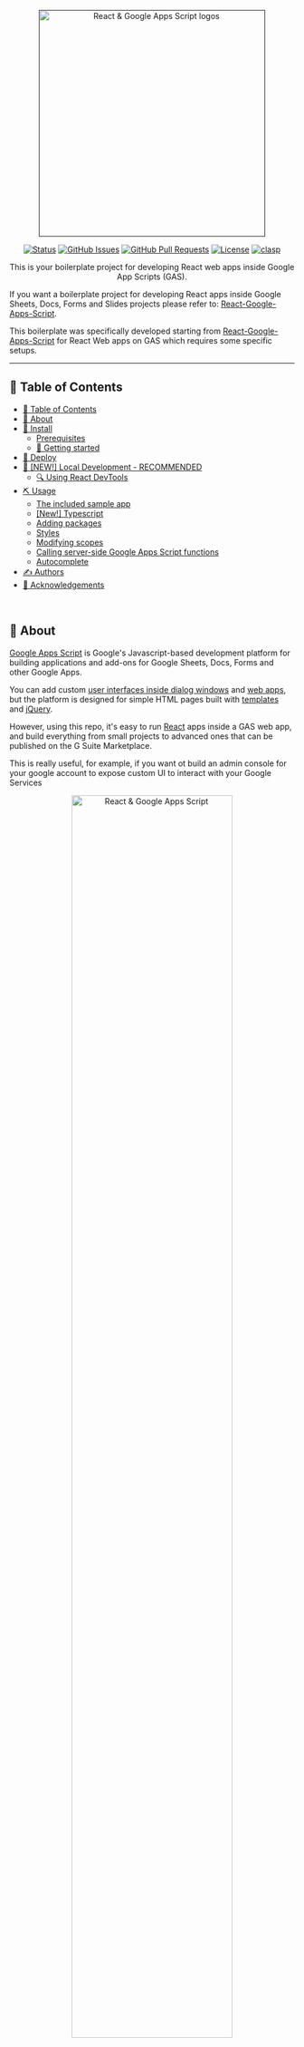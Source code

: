 <p align="center">
  <a href="" rel="noopener">
 <img width="400" src="https://i.imgur.com/83Y7bWN.png" alt="React & Google Apps Script logos"></a>
</p>

<div align="center">

[![Status](https://img.shields.io/badge/status-active-success.svg?color=46963a&style=flat-square)]()
[![GitHub Issues](https://img.shields.io/github/issues/enuchi/React-Google-Apps-Script.svg?color=lightblue&style=flat-square)](https://github.com/delco97/React-GAS-Web-Template/issues)
[![GitHub Pull Requests](https://img.shields.io/github/issues-pr/enuchi/React-Google-Apps-Script.svg?color=blue&style=flat-square)](https://github.com/delco97/React-GAS-Web-Template/pulls)
[![License](https://img.shields.io/github/license/enuchi/React-Google-Apps-Script?color=pink&style=flat-square)](/LICENSE)
[![clasp](https://img.shields.io/badge/built%20with-clasp-4285f4.svg)](https://github.com/google/clasp)

</div>

<p align="center"> This is your boilerplate project for developing React web apps inside Google App Scripts (GAS).

If you want a boilerplate project for developing React apps inside Google Sheets, Docs, Forms and Slides projects please refer to: [React-Google-Apps-Script](https://github.com/enuchi/React-Google-Apps-Script).

This boilerplate was specifically developed starting from [React-Google-Apps-Script](https://github.com/enuchi/React-Google-Apps-Script) for React Web apps on GAS which requires some specific setups.


---

## 📝 Table of Contents

- [📝 Table of Contents](#-table-of-contents)
- [🔎 About <a name = "about"></a>](#-about-)
- [🚜 Install <a name = "install"></a>](#-install-)
  - [Prerequisites <a name = "prerequisites"></a>](#prerequisites-)
  - [🏁 Getting started <a name = "getting-started"></a>](#-getting-started-)
- [🚀 Deploy <a name = "deploy"></a>](#-deploy-)
- [🎈 [NEW!] Local Development - RECOMMENDED <a name="local-development"></a>](#-new-local-development---recommended-)
  - [🔍 Using React DevTools <a name="dev-tools"></a>](#-using-react-devtools-)
- [⛏️ Usage <a name = "Usage"></a>](#️-usage-)
  - [The included sample app](#the-included-sample-app)
  - [[New!] Typescript](#new-typescript)
  - [Adding packages](#adding-packages)
  - [Styles](#styles)
  - [Modifying scopes](#modifying-scopes)
  - [Calling server-side Google Apps Script functions](#calling-server-side-google-apps-script-functions)
  - [Autocomplete](#autocomplete)
- [✍️ Authors <a name = "authors"></a>](#️-authors-)
- [🎉 Acknowledgements <a name = "acknowledgement"></a>](#-acknowledgements-)

<br/>

## 🔎 About <a name = "about"></a>

[Google Apps Script](https://developers.google.com/apps-script/overview) is Google's Javascript-based development platform for building applications and add-ons for Google Sheets, Docs, Forms and other Google Apps.

You can add custom [user interfaces inside dialog windows](https://developers.google.com/apps-script/guides/html) and [web apps](https://developers.google.com/apps-script/guides/web), but the platform is designed for simple HTML pages built with [templates](https://developers.google.com/apps-script/guides/html/templates) and [jQuery](https://developers.google.com/apps-script/guides/html/best-practices#take_advantage_of_jquery).

However, using this repo, it's easy to run [React](https://reactjs.org/) apps inside a GAS web app, and build everything from small projects to advanced ones that can be published on the G Suite Marketplace.

This is really useful, for example, if you want ot build an admin console for your google account to expose custom UI to interact with your Google Services

<p align="center">
 <img width="75%" src="./img/preview.png" alt="React & Google Apps Script">
</p>

This repo is a boilerplate project that uses React and the same development tools that you use for building traditional websites, all inside Google Apps Script projects.

See below how to get started!

<br/>

## 🚜 Install <a name = "install"></a>

These instructions will get you set up with a copy of the React project code on your local machine. It will also get you logged in to `clasp` so you can manage script projects from the command line.

See [deploy](#deploy) for notes on how to deploy the project and see it live in a Google Spreadsheet.

### Prerequisites <a name = "prerequisites"></a>

- Make sure you're running at least [Node.js](https://nodejs.org/en/download/) v10 and `npm` v6.

- You'll need to enable the Google Apps Script API. You can do that by visiting [script.google.com/home/usersettings](https://script.google.com/home/usersettings).

- To use live reload while developing, you'll need to serve your files locally using HTTPS. See [local development](#local-development) below for how to set up your local environment.

### 🏁 Getting started <a name = "getting-started"></a>

**1.** First, let's clone the repo and install the dependencies.

```bash
git clone https://github.com/delco97/React-GAS-Web-Template.git
cd React-GAS-Web-Template
npm install
```

<img width="100%" src="./img/cloneinstall
.gif">

**2.** Next, we'll need to log in to [clasp](https://github.com/google/clasp), which lets us manage our Google Apps Script projects locally.

```bash
npm run login
```

<img width="100%" src="https://i.imgur.com/zKCgkMl.gif">


**3.** Go to your google drive account and create an app script project. By default it will be created in your root folder.

<img width="100%" src="./img/createappscript.gif">


Alternatively, you can use an existing Google App scrip project instead of creating a new one. **Important**: take in mind that content of the app script will be replace with the code produce by this boilerplate.

<details>
  <summary>See instructions here for using an existing app script project to deploy your app.</summary>

You will need to update the `.clasp.json` file in the root of this project with the following three key/value pairs:

```json
{
  "scriptId": "1PY037hPcy................................................",
  "rootDir": "./dist"
}
```

- `scriptId`: Your existing script project's `scriptId`. You can find it by opening your app script and selecting **Project settings**.

- `rootDir`: This should always be `"./dist"`, i.e. the local build folder that is used to store project files.

</details>

Next, let's deploy the app so we can see it live as a Google Web App.

<br/>

## 🚀 Deploy <a name = "deploy"></a>

Run the deploy command. You may be prompted to update your manifest file. Type 'yes'.

```bash
npm run deploy
```

The deploy command will build all necessary files using production settings, including all server code (Google Apps Script code), client code (React bundle), and config files. All bundled files will be outputted to the `dist/` folder, then pushed to the Google Apps Script project.

Now open the Google App Script project. You can also run `npm run open`. **Make sure to refresh the page if you already had it open**. Now you should see the code deployed on your GAS Web app

Run the `doGet` function in order to trigger the script to ask you the required permissions and allow them. **It's required only on your first deploy, or every time yor app need to access new google services.**


You are already set to start your development using npm run deploy each time you make some local updates. But this is a slow process. Take a look to the next section for a faster development setup (a lot faster!).


<img width="100%" src="./img/deploy.gif">

<br/>

## 🎈 [NEW!] Local Development - RECOMMENDED <a name="local-development"></a>

We can develop our client-side React apps locally, and see our changes live.

<img width="100%" src="./img/localdev.gif">

There are two steps to getting started: installing a certificate (first time only), and running the start command.

1. Generating a certificate for local development <a name = "generatingcerts"></a>

   Install the mkcert package:

   ```bash
   # mac:
   brew install mkcert

   # windows:
   choco install mkcert
   ```

   [More install options here.](https://github.com/FiloSottile/mkcert#installation)

   Then run the mkcert install script:

   ```bash
   mkcert -install
   ```

   Create the certs in your repo:

   ```
   npm run setup:https
   ```

2. Now you're ready to start:
   ```bash
   npm run start
   ```

The start command will create and deploy a development build, and serve your local files.

After running the start command, navigate to web app and open the verify deployment link to view the current code running. It should now be serving your local files. When you make and save changes to your React app, your app will reload instantly, and have access to any server-side functions!

When you ar done just stop the execution in your terminal (CTRL + C). You will se an error on the web page because you are not providing your local files to the app script. Just type npm run start to keep going with the development or just run npm run deploy to reset your setup to no-local development.

<br/>

### 🔍 Using React DevTools <a name="dev-tools"></a>

React DevTools is a tool that lets you inspect the React component hierarchies during development.

<details>
  <summary>Instructions for installing React DevTools</summary>

<br/>

You will need to use the "standalone" version of React DevTools since our React App is running in an iframe ([more details here](https://github.com/facebook/react/tree/master/packages/react-devtools#usage-with-react-dom)).

1. In your repo install the React DevTools package as a dev dependency:

   ```bash
   npm install -D react-devtools
   ```

2. In a new terminal window run `npx react-devtools` to launch the DevTools standalone app.

3. Add `<script src="http://localhost:8097"></script>` to the top of your `<head>` in your React app, e.g. in the [index.html](https://github.com/delco97/React-GAS-Web-Template/blob/e73e51e56e99903885ef8dd5525986f99038d8bf/src/client/dialog-demo-bootstrap/index.html) file in the sample Bootstrap app.

4. Deploy your app (`npm run deploy:dev`) and you should see DevTools tool running and displaying your app hierarchy.

   <img width="100%" src="https://user-images.githubusercontent.com/31550519/110273600-ee9eae80-7f9a-11eb-9796-31353b47dfa8.gif">

5. Don't forget to remove the `<script>` tag before deploying to production.

</details>

<br/>

## ⛏️ Usage <a name = "Usage"></a>

### The included sample app

The included sample app allows to sum two number through a simple HTML page, built with React and the popular bootstrap library (in this case, it uses [`react-bootstrap`](https://react-bootstrap.github.io/)). This simple app demonstrates how a React app can interact with Google Apps Script functions. The example also contains a page built with typescript (see below)

### [New!] Typescript

This project now supports typescript!

To use, simply use a typescript extension in either the client code (.ts/.tsx) or the server code (.ts), and your typescript file will compile to the proper format.

Note that it is okay to have a mix of javascript and typescript, as seen in the Bootstrap demo.

To use typescript in server code, just change the file extension to .ts. The server-side code already utilizes type definitions for Google Apps Script APIs.

A basic typescript configuration is used here, because after code is transpiled from typescript to javascript it is once again transpiled to code that is compatible with Google Apps Script. However, if you want more control over your setup you can modify the included [tsconfig.json file](./tsconfig.json).

### Adding packages

You can add packages to your client-side React app.

For instance, install `react-transition-group` from npm:

```bash
npm install react-transition-group
```

Important: Since Google Apps Scripts projects don't let you easily reference external files, this project will bundle an entire app into one HTML file. This can result in large files if you are importing large packages. To help split up the files, you can grab a CDN url for your package and declare it in the [webpack file, here](./webpack.config.js#L157). If set up properly, this will add a script tag that will load packages from a CDN, reducing your bundle size.

### Styles

By default this project supports global CSS stylesheets. Make sure to import your stylesheet in your entrypoint file [index.js](./src/client/demo-bootstrap/index.js):

```javascript
import './styles.css';
```

Many external component libraries require a css stylesheet in order to work properly. You can import stylesheets in the HTML template, [as shown here with the Bootstrap stylesheet](./src/client/dialog-demo-bootstrap/index.html).

The webpack.config.js file can also be modified to support scss and other style libraries.

### Modifying scopes

The included app only requires access to loading windows. If you make changes to the app's requirements, for instance, if you modify this project to work with Google Forms or Docs, make sure to edit the oauthScopes in the [appscript.json file](./appsscript.json).

See https://developers.google.com/apps-script/manifest for information on the `appsscript.json` structure.

### Calling server-side Google Apps Script functions

This project uses the [gas-client](https://github.com/enuchi/gas-client) package to more easily call server-side functions using promises.

```js
// Google's documentation wants you to do this. Boo.
google.script.run
  .withSuccessHandler(response => doSomething(response))
  .withFailureHandler(err => handleError(err))
  .addSheet(sheetTitle);

// Poof! With a little magic we can now do this:
import Server from 'gas-client';
const { serverFunctions } = new Server();

// We now have access to all our server functions, which return promises!
serverFunctions
  .addSheet(sheetTitle)
  .then(response => doSomething(response))
  .catch(err => handleError(err));

// Or we can equally use async/await style:
async () => {
  try {
    const response = await serverFunctions.addSheet(sheetTitle);
    doSomething(response);
  } catch (err) {
    handleError(err);
  }
};
```

In development, `gas-client` will interact with [the custom Webpack Dev Server package](https://github.com/enuchi/Google-Apps-Script-Webpack-Dev-Server) which allows us to run our app within the dialog window and still interact with Google Apps Script functions.

### Autocomplete

This project includes support for autocompletion and complete type definitions for Google Apps Script methods.

![autocomplete support](https://i.imgur.com/E7FLeTX.gif 'autocomplete')

All available methods from the Google Apps Script API are shown with full definitions and links to the official documentation, plus information on argument, return type and sample code.

<br/>

## ✍️ Authors <a name = "authors"></a>

- [@delco97](https://github.com/delco97) - Creator and maintainer

See the list of [contributors](https://github.com/delco97/React-GAS-Web-Template/contributors) who participated in this project.

<br/>

## 🎉 Acknowledgements <a name = "acknowledgement"></a>

Part of this project has been adapted from [React-Google-Apps-Script](https://github.com/enuchi/React-Google-Apps-Script), a great starter project for React based app for Google Sheets, Google docs, etc ([license here](https://github.com/enuchi/React-Google-Apps-Script/blob/master/LICENSE)).
